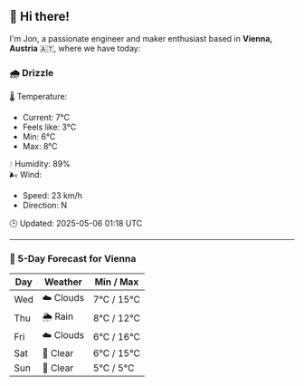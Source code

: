 ## 👋 Hi there!

I'm Jon, a passionate engineer and maker enthusiast based in **Vienna, Austria** 🇦🇹, where we have today:

### 🌧️ Drizzle 

🌡️ Temperature: 
* Current: 7°C
* Feels like: 3°C
* Min: 6°C 
* Max: 8°C  

💧 Humidity: 89%  
🌬️ Wind: 
* Speed: 23 km/h 
* Direction: N  

🕒 Updated: 2025-05-06 01:18 UTC

---

### 📅 5-Day Forecast for Vienna

| Day | Weather | Min / Max |
|-----|---------|------------|
| Wed | ☁️ Clouds | 7°C / 15°C |
| Thu | 🌦️ Rain | 8°C / 12°C |
| Fri | ☁️ Clouds | 6°C / 16°C |
| Sat | 🌙 Clear | 6°C / 15°C |
| Sun | 🌙 Clear | 5°C / 5°C |
